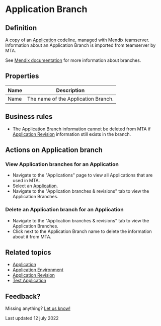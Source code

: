 # Application Branch



## Definition

A copy of an [Application](application) codeline, managed with Mendix teamserver. Information about an Application Branch is imported from teamserver by MTA. 

See [Mendix documentation](https://docs.mendix.com) for more information about branches. 

## Properties
| Name | Description |
| ----------- | ----------- |
| Name | The name of the Application Branch. |

## Business rules

- The Application Branch information cannot be deleted from MTA if [Application Revision](application-revision) information still exists in the branch.

## Actions on Application branch

### View Application branches for an Application
- Navigate to the "Applications" page to view all Applications that are used in MTA.
- Select an [Application](application).
- Navigate to the "Application branches & revisions" tab to view the Application Branches.

### Delete an Application branch for an Application
- Navigate to the "Application branches & revisions" tab to view the Application Branches.
- Click <i class="fas fa-trash-alt"></i> next to the Application Branch name to delete the information about it from MTA.

## Related topics
- [Application](application)
- [Application Environment](application-environment)
- [Application Revision](application-revision)
- [Test Application](test-application)

## Feedback?
Missing anything? [Let us know!](mailto:support@menditect.com)

Last updated 12 july 2022